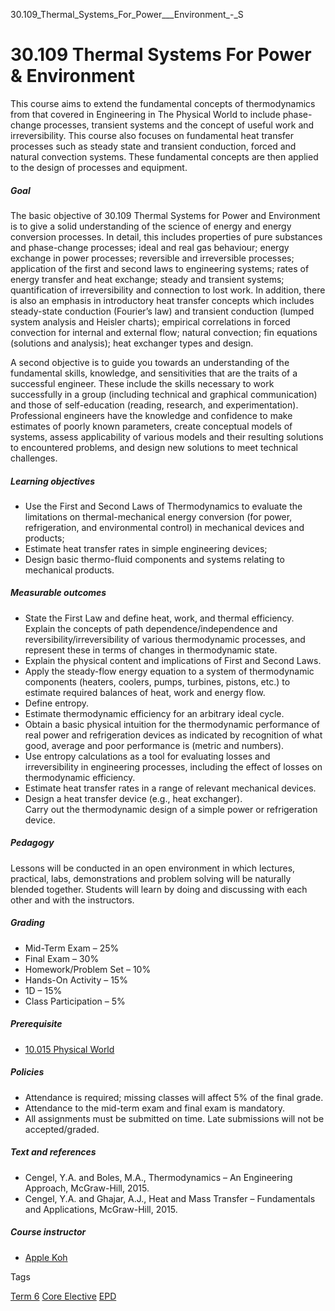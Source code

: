 30.109_Thermal_Systems_For_Power___Environment_-_S



30.109 Thermal Systems For Power & Environment
==============================================

This course aims to extend the fundamental concepts of thermodynamics from that covered in Engineering in The Physical World to include phase-change processes, transient systems and the concept of useful work and irreversibility. This course also focuses on fundamental heat transfer processes such as steady state and transient conduction, forced and natural convection systems. These fundamental concepts are then applied to the design of processes and equipment.

##### **Goal**

The basic objective of 30.109 Thermal Systems for Power and Environment is to give a solid understanding of the science of energy and energy conversion processes. In detail, this includes properties of pure substances and phase-change processes; ideal and real gas behaviour; energy exchange in power processes; reversible and irreversible processes; application of the first and second laws to engineering systems; rates of energy transfer and heat exchange; steady and transient systems; quantification of irreversibility and connection to lost work. In addition, there is also an emphasis in introductory heat transfer concepts which includes steady-state conduction (Fourier’s law) and transient conduction (lumped system analysis and Heisler charts); empirical correlations in forced convection for internal and external flow; natural convection; fin equations (solutions and analysis); heat exchanger types and design.

A second objective is to guide you towards an understanding of the fundamental skills, knowledge, and sensitivities that are the traits of a successful engineer. These include the skills necessary to work successfully in a group (including technical and graphical communication) and those of self-education (reading, research, and experimentation). Professional engineers have the knowledge and confidence to make estimates of poorly known parameters, create conceptual models of systems, assess applicability of various models and their resulting solutions to encountered problems, and design new solutions to meet technical challenges.

##### **Learning objectives**

* Use the First and Second Laws of Thermodynamics to evaluate the limitations on thermal-mechanical energy conversion (for power, refrigeration, and environmental control) in mechanical devices and products;
* Estimate heat transfer rates in simple engineering devices;
* Design basic thermo-fluid components and systems relating to mechanical products.

##### **Measurable outcomes**

* State the First Law and define heat, work, and thermal efficiency. Explain the concepts of path dependence/independence and reversibility/irreversibility of various thermodynamic processes, and represent these in terms of changes in thermodynamic state.
* Explain the physical content and implications of First and Second Laws.
* Apply the steady-flow energy equation to a system of thermodynamic components (heaters, coolers, pumps, turbines, pistons, etc.) to estimate required balances of heat, work and energy flow.
* Define entropy.
* Estimate thermodynamic efficiency for an arbitrary ideal cycle.
* Obtain a basic physical intuition for the thermodynamic performance of real power and refrigeration devices as indicated by recognition of what good, average and poor performance is (metric and numbers).
* Use entropy calculations as a tool for evaluating losses and irreversibility in engineering processes, including the effect of losses on thermodynamic efficiency.
* Estimate heat transfer rates in a range of relevant mechanical devices.
* Design a heat transfer device (e.g., heat exchanger).  
  Carry out the thermodynamic design of a simple power or refrigeration device.

##### **Pedagogy**

Lessons will be conducted in an open environment in which lectures, practical, labs, demonstrations and problem solving will be naturally blended together. Students will learn by doing and discussing with each other and with the instructors.

##### **Grading**

* Mid-Term Exam – 25%
* Final Exam – 30%
* Homework/Problem Set – 10%
* Hands-On Activity – 15%
* 1D – 15%
* Class Participation – 5%

##### **Prerequisite**

* [10.015 Physical World](https://www.sutd.edu.sg/course/10-015-physical-world)

##### **Policies**

* Attendance is required; missing classes will affect 5% of the final grade.
* Attendance to the mid-term exam and final exam is mandatory.
* All assignments must be submitted on time. Late submissions will not be accepted/graded.

##### **Text and references**

* Cengel, Y.A. and Boles, M.A., Thermodynamics – An Engineering Approach, McGraw-Hill, 2015.
* Cengel, Y.A. and Ghajar, A.J., Heat and Mass Transfer – Fundamentals and Applications, McGraw-Hill, 2015.

##### **Course instructor**

* [Apple Koh](/profile/apple-koh/)

Tags

[Term 6](/education/undergraduate/courses/?course-term=859)
[Core Elective](/education/undergraduate/courses/?course-type=854)
[EPD](/education/undergraduate/courses/?pillar-cluster=44)

